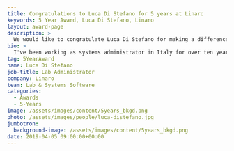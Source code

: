 ```yaml
---
title: Congratulations to Luca Di Stefano for 5 years at Linaro
keywords: 5 Year Award, Luca Di Stefano, Linaro
layout: award-page
description: >
  We would like to congratulate Luca Di Stefano for making a difference in open source at Linaro for 5 years.
bio: >
  I've been working as systems administrator in Italy for over ten years and here in UK for two years, dealing mostly with Linux systems, network security and storage.
tag: 5YearAward
name: Luca Di Stefano
job-title: Lab Administrator
company: Linaro
team: Lab & Systems Software
categories:
  - Awards
  - 5-Years
image: /assets/images/content/5years_bkgd.png
photo: /assets/images/people/luca-distefano.jpg
jumbotron:
  background-image: /assets/images/content/5years_bkgd.png
date: 2019-04-05 09:00:00+00:00
---
```


